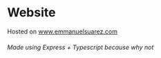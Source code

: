 # Website

Hosted on www.emmanuelsuarez.com

###### Made using Express + Typescript because why not
